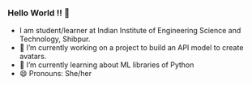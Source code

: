 ### Hello World !! 👋
- I am student/learner at Indian Institute of Engineering Science and Technology, Shibpur.
- 🔭 I’m currently working on a project to build an API model to create avatars.
- 🌱 I’m currently learning about ML libraries of Python
- 😄 Pronouns: She/her
<!--
**Vaishno25malvi/Vaishno25malvi** is a ✨ _special_ ✨ repository because its `README.md` (this file) appears on your GitHub profile.

Here are some ideas to get you started:

- 🔭 I’m currently working on ...
- 🌱 I’m currently learning ...
- 👯 I’m looking to collaborate on ...
- 🤔 I’m looking for help with ...
- 💬 Ask me about ...
- 📫 How to reach me: ...
- 😄 Pronouns: ...
- ⚡ Fun fact: ...
-->
